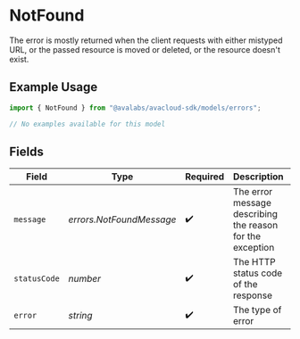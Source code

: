 # NotFound

The error is mostly returned when the client requests
    with either mistyped URL, or the passed resource is moved or deleted, 
    or the resource doesn't exist.

## Example Usage

```typescript
import { NotFound } from "@avalabs/avacloud-sdk/models/errors";

// No examples available for this model
```

## Fields

| Field                                                     | Type                                                      | Required                                                  | Description                                               | Example                                                   |
| --------------------------------------------------------- | --------------------------------------------------------- | --------------------------------------------------------- | --------------------------------------------------------- | --------------------------------------------------------- |
| `message`                                                 | *errors.NotFoundMessage*                                  | :heavy_check_mark:                                        | The error message describing the reason for the exception |                                                           |
| `statusCode`                                              | *number*                                                  | :heavy_check_mark:                                        | The HTTP status code of the response                      | 404                                                       |
| `error`                                                   | *string*                                                  | :heavy_check_mark:                                        | The type of error                                         | Not Found                                                 |